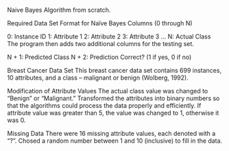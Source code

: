Naive Bayes Algorithm from scratch.





Required Data Set Format for Naïve Bayes
Columns (0 through N)

0: Instance ID
1: Attribute 1
2: Attribute 2
3: Attribute 3
…
N: Actual Class
The program then adds two additional columns for the testing set.

N + 1: Predicted Class
N + 2: Prediction Correct? (1 if yes, 0 if no)


Breast Cancer Data Set
This breast cancer data set contains 699 instances, 10 attributes, and a class – malignant or benign (Wolberg, 1992).

Modification of Attribute Values
The actual class value was changed to “Benign” or “Malignant.”
Transformed the attributes into binary numbers so that the algorithms could process the data properly and efficiently. If attribute value was greater than 5, the value was changed to 1, otherwise it was 0.

Missing Data
There were 16 missing attribute values, each denoted with a “?”. Chosed a random number between 1 and 10 (inclusive) to fill in the data.
